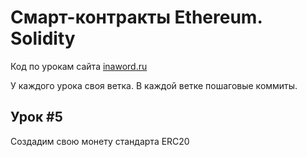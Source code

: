 # Смарт-контракты Ethereum. Solidity

Код по урокам сайта [inaword.ru](http://inaword.ru/smart-kontrakty/)

У каждого урока своя ветка. В каждой ветке пошаговые коммиты.

## Урок #5

Создадим свою монету стандарта ERC20





